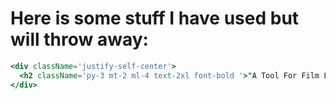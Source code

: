 # Here is some stuff I have used but will throw away:

```jsx
<div className='justify-self-center'>
  <h2 className='py-3 mt-2 ml-4 text-2xl font-bold '>"A Tool For Film Lovers"</h2>
</div>
```
